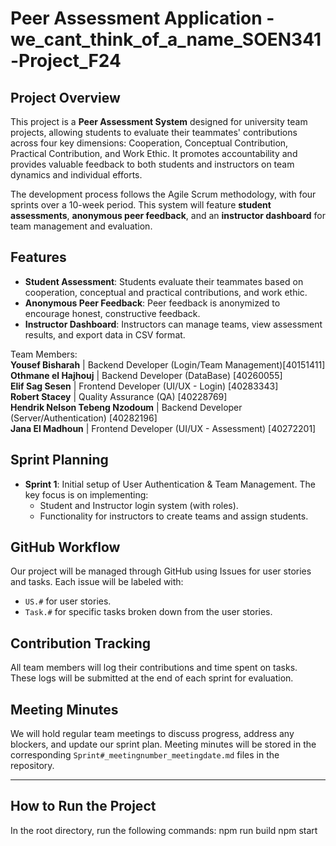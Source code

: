 # Peer Assessment Application - we_cant_think_of_a_name_SOEN341-Project_F24

## Project Overview
This project is a **Peer Assessment System** designed for university team projects, allowing students to evaluate their teammates' contributions across four key dimensions: Cooperation, Conceptual Contribution, Practical Contribution, and Work Ethic. It promotes accountability and provides valuable feedback to both students and instructors on team dynamics and individual efforts. 

The development process follows the Agile Scrum methodology, with four sprints over a 10-week period. This system will feature **student assessments**, **anonymous peer feedback**, and an **instructor dashboard** for team management and evaluation.

## Features
- **Student Assessment**: Students evaluate their teammates based on cooperation, conceptual and practical contributions, and work ethic.
- **Anonymous Peer Feedback**: Peer feedback is anonymized to encourage honest, constructive feedback.
- **Instructor Dashboard**: Instructors can manage teams, view assessment results, and export data in CSV format.

Team Members:  
**Yousef Bisharah** | Backend Developer (Login/Team Management)[40151411]  
**Othmane el Hajhouj** | Backend Developer (DataBase) [40260055]   
**Elif Sag Sesen** | Frontend Developer (UI/UX - Login) [40283343]  
**Robert Stacey** | Quality Assurance (QA) [40228769]   
**Hendrik Nelson Tebeng Nzodoum** | Backend Developer (Server/Authentication) [40282196]  
**Jana El Madhoun** | Frontend Developer (UI/UX - Assessment) [40272201]  

## Sprint Planning
- **Sprint 1**: Initial setup of User Authentication & Team Management. The key focus is on implementing:
  - Student and Instructor login system (with roles).
  - Functionality for instructors to create teams and assign students.

## GitHub Workflow
Our project will be managed through GitHub using Issues for user stories and tasks. Each issue will be labeled with:
- `US.#` for user stories.
- `Task.#` for specific tasks broken down from the user stories.

## Contribution Tracking
All team members will log their contributions and time spent on tasks. These logs will be submitted at the end of each sprint for evaluation.

## Meeting Minutes
We will hold regular team meetings to discuss progress, address any blockers, and update our sprint plan. Meeting minutes will be stored in the corresponding `Sprint#_meetingnumber_meetingdate.md` files in the repository.

---

## How to Run the Project
In the root directory, run the following commands:
npm run build
npm start
